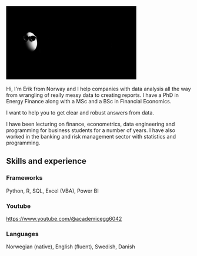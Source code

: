 <img src=https://github.com/eriksmithmeyer/eriksmithmeyer/blob/main/academicegg-banner%20-%20thumbnail_original.png height=200>

Hi, I'm Erik from Norway and I help companies with data analysis all the way from wrangling of really messy data to creating reports. I have a PhD in Energy Finance along with a MSc and a BSc in Financial Economics.

I want to help you to get clear and robust answers from data.

I have been lecturing on finance, econometrics, data engineering and programming for business students for a number of years. I have also worked in the banking and risk management sector with statistics and programming.

## Skills and experience
### Frameworks
Python, R, SQL, Excel (VBA), Power BI

### Youtube
https://www.youtube.com/@academicegg6042

### Languages
Norwegian (native), English (fluent), Swedish, Danish







<!--
**eriksmithmeyer/eriksmithmeyer** is a ✨ _special_ ✨ repository because its `README.md` (this file) appears on your GitHub profile.

Here are some ideas to get you started:

- 🔭 I’m currently working on ...
- 🌱 I’m currently learning ...
- 👯 I’m looking to collaborate on ...
- 🤔 I’m looking for help with ...
- 💬 Ask me about ...
- 📫 How to reach me: ...
- 😄 Pronouns: ...
- ⚡ Fun fact: ...
-->
